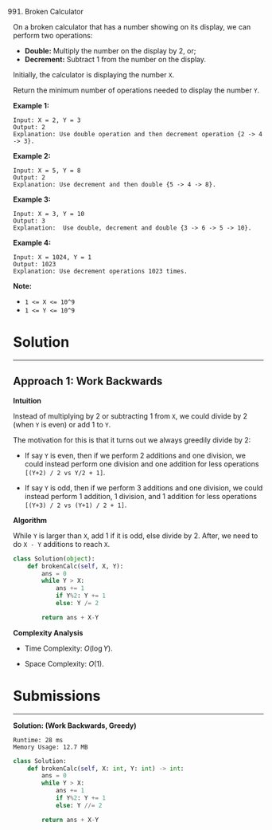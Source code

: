 991. Broken Calculator

On a broken calculator that has a number showing on its display, we can perform two operations:

* **Double:** Multiply the number on the display by 2, or;
* **Decrement:** Subtract 1 from the number on the display.

Initially, the calculator is displaying the number `X`.

Return the minimum number of operations needed to display the number `Y`.

 

**Example 1:**
```
Input: X = 2, Y = 3
Output: 2
Explanation: Use double operation and then decrement operation {2 -> 4 -> 3}.
```

**Example 2:**
```
Input: X = 5, Y = 8
Output: 2
Explanation: Use decrement and then double {5 -> 4 -> 8}.
```

**Example 3:**
```
Input: X = 3, Y = 10
Output: 3
Explanation:  Use double, decrement and double {3 -> 6 -> 5 -> 10}.
```

**Example 4:**
```
Input: X = 1024, Y = 1
Output: 1023
Explanation: Use decrement operations 1023 times.
```

**Note:**

* `1 <= X <= 10^9`
* `1 <= Y <= 10^9`

# Solution
---
## Approach 1: Work Backwards
**Intuition**

Instead of multiplying by 2 or subtracting 1 from `X`, we could divide by 2 (when `Y` is even) or add 1 to `Y`.

The motivation for this is that it turns out we always greedily divide by 2:

* If say `Y` is even, then if we perform 2 additions and one division, we could instead perform one division and one addition for less operations `[(Y+2) / 2 vs Y/2 + 1]`.

* If say `Y` is odd, then if we perform 3 additions and one division, we could instead perform 1 addition, 1 division, and 1 addition for less operations `[(Y+3) / 2 vs (Y+1) / 2 + 1]`.

**Algorithm**

While `Y` is larger than `X`, add 1 if it is odd, else divide by 2. After, we need to do `X - Y` additions to reach `X`.

```python
class Solution(object):
    def brokenCalc(self, X, Y):
        ans = 0
        while Y > X:
            ans += 1
            if Y%2: Y += 1
            else: Y /= 2

        return ans + X-Y
```

**Complexity Analysis**

* Time Complexity: $O(\log Y)$.

* Space Complexity: $O(1)$.

# Submissions
---
**Solution: (Work Backwards, Greedy)**
```
Runtime: 28 ms
Memory Usage: 12.7 MB
```
```python
class Solution:
    def brokenCalc(self, X: int, Y: int) -> int:
        ans = 0
        while Y > X:
            ans += 1
            if Y%2: Y += 1
            else: Y //= 2

        return ans + X-Y
```